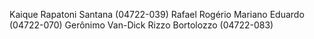 Kaique Rapatoni Santana (04722-039)
Rafael Rogério Mariano Eduardo (04722-070)
Gerônimo Van-Dick Rizzo Bortolozzo (04722-083)
